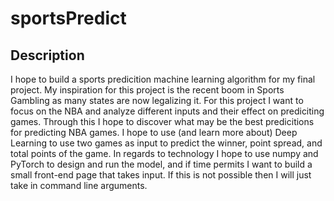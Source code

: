 # sportsPredict

## Description
I hope to build a sports predicition machine learning algorithm for my final project. My inspiration for this project is the recent boom in Sports Gambling as many states are now legalizing it. For this project I want to focus on the NBA and analyze different inputs and their effect on prediciting games. Through this I hope to discover what may be the best predicitions for predicting NBA games. I hope to use (and learn more about) Deep Learning to use two games as input to predict the winner, point spread, and total points of the game. In regards to technology I hope to use numpy and PyTorch to design and run the model, and if time permits I want to build a small front-end page that takes input. If this is not possible then I will just take in command line arguments.  
